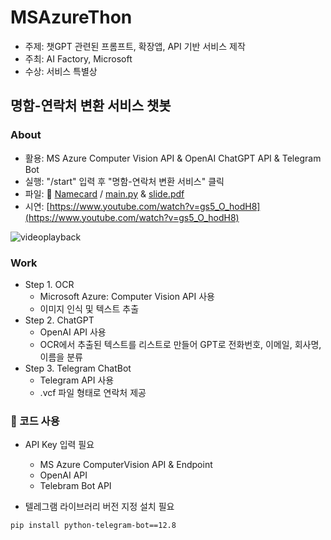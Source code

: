 # MSAzureThon
- 주제: 챗GPT 관련된 프롬프트, 확장앱, API 기반 서비스 제작
- 주최: AI Factory, Microsoft
- 수상: 서비스 특별상

## 명함-연락처 변환 서비스 챗봇

### About
- 활용:  MS Azure Computer Vision API & OpenAI ChatGPT API & Telegram Bot
- 실행: "/start" 입력 후 "명함-연락처 변환 서비스" 클릭
- 파일: 📁 [Namecard](https://github.com/riverallzero/MSAzureThon/tree/main/Namecard) / [main.py](https://github.com/riverallzero/MSAzureThon/tree/main/Namecard/main.py) & [slide.pdf](https://github.com/riverallzero/MSAzureThon/tree/main/Namecard/slide.pdf)
- 시연: [https://www.youtube.com/watch?v=gs5_O_hodH8](https://www.youtube.com/watch?v=gs5_O_hodH8)

![videoplayback](https://github.com/riverallzero/MSAzureThon/assets/93754504/076e5f11-a345-4dfc-817a-49a4cbcd4035)

### Work
- Step 1. OCR
   - Microsoft Azure: Computer Vision API 사용
   - 이미지 인식 및 텍스트 추출
- Step 2. ChatGPT
   - OpenAI API 사용
   - OCR에서 추출된 텍스트를 리스트로 만들어 GPT로 전화번호, 이메일, 회사명, 이름을 분류
- Step 3. Telegram ChatBot
   - Telegram API 사용
   - .vcf 파일 형태로 연락처 제공

### 🚨 코드 사용
- API Key 입력 필요
  - MS Azure ComputerVision API & Endpoint
  - OpenAI API
  - Telebram Bot API
  
- 텔레그램 라이브러리 버전 지정 설치 필요
```text
pip install python-telegram-bot==12.8
```
